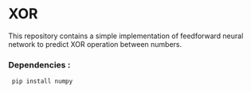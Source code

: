 # XOR
This repository contains a simple implementation of feedforward neural network to predict XOR operation between numbers.
  ### Dependencies :
     pip install numpy

